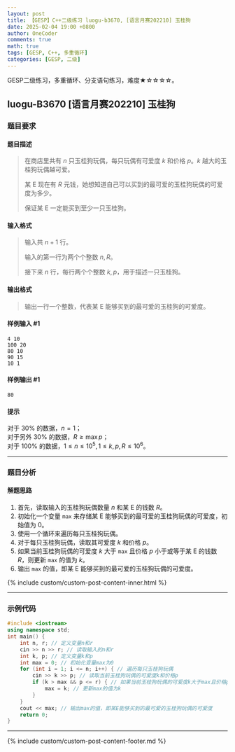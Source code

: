 ```yaml
---
layout: post
title: 【GESP】C++二级练习 luogu-b3670, [语言月赛202210] 玉桂狗
date: 2025-02-04 19:00 +0800
author: OneCoder
comments: true
math: true
tags: [GESP, C++, 多重循环]
categories: [GESP, 二级]
---
```

GESP二级练习，多重循环、分支语句练习，难度★☆☆☆☆。

<!--more-->

## luogu-B3670 [语言月赛202210] 玉桂狗

### 题目要求

#### 题目描述

>在商店里共有 $n$ 只玉桂狗玩偶，每只玩偶有可爱度 $k$ 和价格 $p$。$k$ 越大的玉桂狗玩偶越可爱。
>
>某 E 现在有 $R$ 元钱，她想知道自己可以买到的最可爱的玉桂狗玩偶的可爱度为多少。
>
>保证某 E 一定能买到至少一只玉桂狗。

#### 输入格式

>输入共 $n+1$ 行。
>
>输入的第一行为两个个整数 $n,R$。
>
>接下来 $n$ 行，每行两个个整数 $k,p$，用于描述一只玉桂狗。

#### 输出格式

>输出一行一个整数，代表某 E 能够买到的最可爱的玉桂狗的可爱度。

#### 样例输入 #1

```console
4 10
100 20
80 10
90 15
10 1
```

#### 样例输出 #1

```console
80
```

#### 提示

对于 $30\%$ 的数据，$n=1$；  
对于另外 $30\%$ 的数据，$R \ge \max p$；  
对于 $100\%$ 的数据，$1 \le n \le 10^5, 1 \le k,p,R \le 10^6$。

---

### 题目分析

#### 解题思路

1. 首先，读取输入的玉桂狗玩偶数量 $n$ 和某 E 的钱数 $R$。
2. 初始化一个变量 `max` 来存储某 E 能够买到的最可爱的玉桂狗玩偶的可爱度，初始值为 0。
3. 使用一个循环来遍历每只玉桂狗玩偶。
4. 对于每只玉桂狗玩偶，读取其可爱度 $k$ 和价格 $p$。
5. 如果当前玉桂狗玩偶的可爱度 $k$ 大于 `max` 且价格 $p$ 小于或等于某 E 的钱数 $R$，则更新 `max` 的值为 $k$。
6. 输出 `max` 的值，即某 E 能够买到的最可爱的玉桂狗玩偶的可爱度。

{% include custom/custom-post-content-inner.html %}

---

### 示例代码

```cpp
#include <iostream>
using namespace std;
int main() {
    int n, r; // 定义变量n和r
    cin >> n >> r; // 读取输入的n和r
    int k, p; // 定义变量k和p
    int max = 0; // 初始化变量max为0
    for (int i = 1; i <= n; i++) { // 遍历每只玉桂狗玩偶
        cin >> k >> p; // 读取当前玉桂狗玩偶的可爱度k和价格p
        if (k > max && p <= r) { // 如果当前玉桂狗玩偶的可爱度k大于max且价格p小于或等于某E的钱数r
            max = k; // 更新max的值为k
        }
    }
    cout << max; // 输出max的值，即某E能够买到的最可爱的玉桂狗玩偶的可爱度
    return 0;
}
```

---

{% include custom/custom-post-content-footer.md %}
